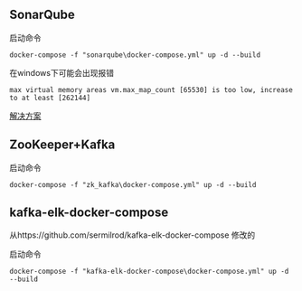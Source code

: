 ## SonarQube

启动命令
```
docker-compose -f "sonarqube\docker-compose.yml" up -d --build
```

在windows下可能会出现报错

```
max virtual memory areas vm.max_map_count [65530] is too low, increase to at least [262144]
```

[解决方案](sonarqube/%E6%8A%A5%E9%94%99%E8%A7%A3%E5%86%B3.md)

## ZooKeeper+Kafka

启动命令

```
docker-compose -f "zk_kafka\docker-compose.yml" up -d --build
```

## kafka-elk-docker-compose

从https://github.com/sermilrod/kafka-elk-docker-compose
修改的

启动命令

```
docker-compose -f "kafka-elk-docker-compose\docker-compose.yml" up -d --build
```
